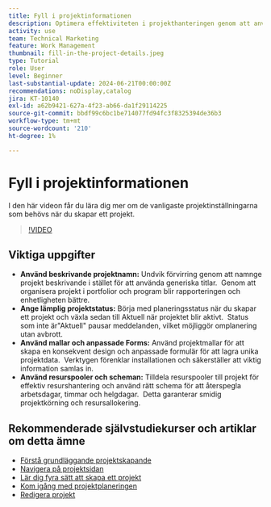 ```yaml
---
title: Fyll i projektinformationen
description: Optimera effektiviteten i projekthanteringen genom att använda beskrivande namn, ange lämpliga statusvärden, välja rätt schemaläge, utnyttja mallar och anpassade formulär samt hantera resurser med resurspooler och scheman.
activity: use
team: Technical Marketing
feature: Work Management
thumbnail: fill-in-the-project-details.jpeg
type: Tutorial
role: User
level: Beginner
last-substantial-update: 2024-06-21T00:00:00Z
recommendations: noDisplay,catalog
jira: KT-10140
exl-id: a62b9421-627a-4f23-ab66-da1f29114225
source-git-commit: bbdf99c6bc1be714077fd94fc3f8325394de36b3
workflow-type: tm+mt
source-wordcount: '210'
ht-degree: 1%

---
```


# Fyll i projektinformationen

I den här videon får du lära dig mer om de vanligaste projektinställningarna som behövs när du skapar ett projekt.


>[!VIDEO](https://video.tv.adobe.com/v/3430410/?quality=12&learn=on&enablevpops=1)

## Viktiga uppgifter

* **Använd beskrivande projektnamn:** Undvik förvirring genom att namnge projekt beskrivande i stället för att använda generiska titlar. &#x200B; Genom att organisera projekt i portfolior och program blir rapporteringen och enhetligheten bättre. &#x200B;
* **Ange lämplig projektstatus:** Börja med planeringsstatus när du skapar ett projekt och växla sedan till Aktuell när projektet blir aktivt. &#x200B; Status som inte är&quot;Aktuell&quot; pausar meddelanden, vilket möjliggör omplanering utan avbrott. &#x200B;
* **Använd mallar och anpassade Forms:** Använd projektmallar för att skapa en konsekvent design och anpassade formulär för att lagra unika projektdata. &#x200B; Verktygen förenklar installationen och säkerställer att viktig information samlas in.
* **Använd resurspooler och scheman:** Tilldela resurspooler till projekt för effektiv resurshantering och använd rätt schema för att återspegla arbetsdagar, timmar och helgdagar. &#x200B; Detta garanterar smidig projektkörning och resursallokering.



## Rekommenderade självstudiekurser och artiklar om detta ämne

* [Förstå grundläggande projektskapande](/help/manage-work/projects/understand-basic-project-creation.md)
* [Navigera på projektsidan](/help/manage-work/projects/navigate-the-project-page.md)
* [Lär dig fyra sätt att skapa ett projekt](/help/manage-work/projects/understand-other-ways-to-create-projects.md)
* [Kom igång med projektplaneringen](/help/manage-work/projects/getting-started-plan-a-project.md)
* [Redigera projekt](https://experienceleague.adobe.com/en/docs/workfront/using/manage-work/projects/manage-projects/edit-projects)
